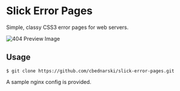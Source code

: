 # Slick Error Pages

Simple, classy CSS3 error pages for web servers.

![404 Preview Image](https://raw.github.com/cbednarski/slick-error-pages/master/preview.png)

## Usage

    $ git clone https://github.com/cbednarski/slick-error-pages.git

A sample nginx config is provided.